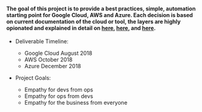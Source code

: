 #### The goal of this project is to provide a best practices, simple, automation starting point for Google Cloud, AWS and Azure.  Each decision is based on current documentation of the cloud or tool, the layers are highly opionated and explained in detail on [here](app-layer.html), [here](foundation-layer.html), and [here](service-layer.html).

- Deliverable Timeline:
  - Google Cloud August 2018
  - AWS October 2018
  - Azure December 2018

- Project Goals:
  - Empathy for devs from ops
  - Empathy for ops from devs
  - Empathy for the business from everyone

